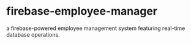 # firebase-employee-manager
a firebase-powered employee management system featuring real-time database operations.
